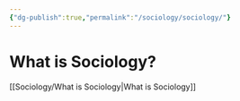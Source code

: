 ```yaml
---
{"dg-publish":true,"permalink":"/sociology/sociology/"}
---
```



# What is Sociology?

[[Sociology/What is Sociology\|What is Sociology]]

